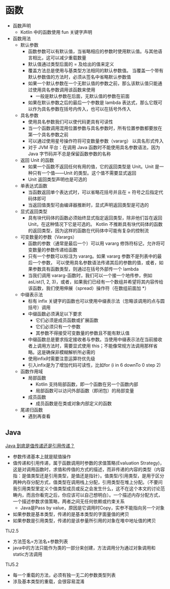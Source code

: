 # 函数

+ 函数声明
  + Kotlin 中的函数使用 fun 关键字声明
+ 函数用法
  + 默认参数
    + 函数参数可以有默认值，当省略相应的参数时使用默认值。与其他语言相比，这可以减少重载数量
    + 默认值通过类型后面的 = 及给出的值来定义
    + 覆盖方法总是使用与基类型方法相同的默认参数值。 当覆盖一个带有默认参数值的方法时，必须从签名中省略默认参数值
    + 如果一个默认参数在一个无默认值的参数之前，那么该默认值只能通过使用具名参数调用该函数来使用
      + 一般是默认参数在后面，无默认值的参数在前面
    + 如果在默认参数之后的最后一个参数是 lambda 表达式，那么它既可以作为具名参数在括号内传入，也可以在括号外传入
  + 具名参数
    + 使用具名参数我们可以使代码更具有可读性
    + 当一个函数调用混用位置参数与具名参数时，所有位置参数都要放在第一个具名参数之前
    + 可以通过使用星号操作符将可变数量参数（vararg） 以具名形式传入
    + 对于 JVM 平台：在调用 Java 函数时不能使用具名参数语法，因为 Java 字节码并不总是保留函数参数的名称
  + 返回 Unit 的函数
    + 如果一个函数不返回任何有用的值，它的返回类型是 Unit。Unit 是一种只有一个值——Unit 的类型。这个值不需要显式返回
    + Unit 返回类型声明也是可选的
  + 单表达式函数
    + 当函数返回单个表达式时，可以省略花括号并且在 = 符号之后指定代码体即可
    + 当返回值类型可由编译器推断时，显式声明返回类型是可选的
  + 显式返回类型
    + 具有块代码体的函数必须始终显式指定返回类型，除非他们旨在返回 Unit，在这种情况下它是可选的。 Kotlin 不推断具有块代码体的函数的返回类型，因为这样的函数在代码体中可能有复杂的控制流
  + 可变数量的参数（Varargs）
    + 函数的参数（通常是最后一个）可以用 vararg 修饰符标记，允许将可变数量的参数传递给函数
    + 只有一个参数可以标注为 vararg。如果 vararg 参数不是列表中的最后一个参数， 可以使用具名参数语法传递其后的参数的值，或者，如果参数具有函数类型，则通过在括号外部传一个 lambda
    + 当我们调用 vararg-函数时，我们可以一个接一个地传参，例如 asList(1, 2, 3)，或者，如果我们已经有一个数组并希望将其内容传给该函数，我们使用伸展（spread）操作符（在数组前面加 *）
  + 中缀表示法
    + 标有 infix 关键字的函数也可以使用中缀表示法（忽略该调用的点与圆括号）调用
    + 中缀函数必须满足以下要求
      + 它们必须是成员函数或扩展函数
      + 它们必须只有一个参数
      + 其参数不得接受可变数量的参数且不能有默认值
    + 中缀函数总是要求指定接收者与参数。当使用中缀表示法在当前接收者上调用方法时，需要显式使用 this；不能像常规方法调用那样省略。这是确保非模糊解析所必需的
    + 使用infix时需要注意运算符优先级
    + 引入infix是为了增加代码可读性，比如for (i in 6 downTo 0 step 2)
  + 函数作用域
    + 局部函数
      + Kotlin 支持局部函数，即一个函数在另一个函数内部
      + 局部函数可以访问外部函数（即闭包）的局部变量
    + 成员函数
      + 成员函数是在类或对象内部定义的函数
  + 尾递归函数
    + 遇到再查看

## Java

[Java 到底是值传递还是引用传递？](https://www.zhihu.com/question/31203609)

+ 参数传递基本上就是赋值操作
+ 值传递和引用传递，属于函数调用时参数的求值策略(Evaluation Strategy)，这是对调用函数时，求值和传值的方式的描述，而非传递的内容的类型（内容指：是值类型还是引用类型，是值还是指针）。值类型/引用类型，是用于区分两种内存分配方式，值类型在调用栈上分配，引用类型在堆上分配。（不要问我引用类型里定义个值类型成员或反之会发生什么，这不在这个本文的讨论范畴内，而且你看完之后，你应该可以自己想明白）。一个描述内存分配方式，一个描述参数求值策略，两者之间无任何依赖或约束关系
  + Java是Pass by value，原因是它调用时Copy，实参不能指向另一个对象
+ 如果参数是基本类型，传递的是基本类型的字面量值的拷贝
+ 如果参数是引用类型，传递的是该参量所引用的对象在堆中地址值的拷贝

TIJ2.5

+ 方法签名=方法名+参数列表
+ java中的方法只能作为类的一部分来创建，方法调用分为通过对象调用和static方法调用

TIJ5.2

+ 每一个重载的方法，必须有独一无二的参数类型列表
+ 涉及基本类型的重载，会很容易混淆